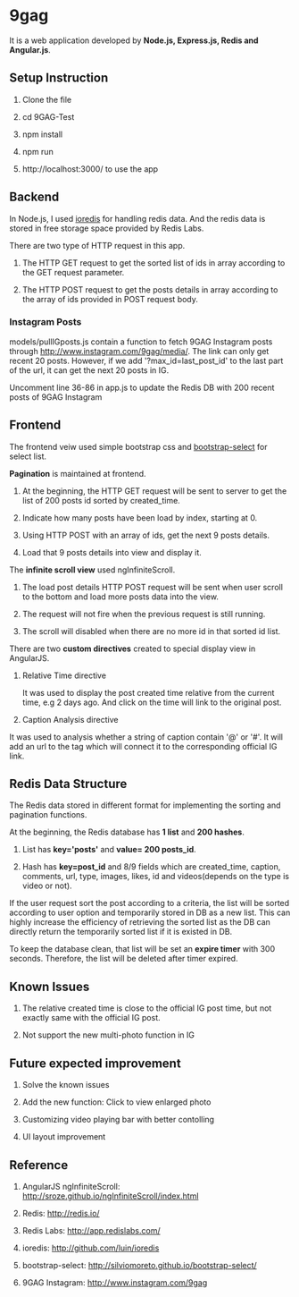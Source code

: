 # 9gag
It is a web application developed by **Node.js, Express.js, Redis and Angular.js**.

## Setup Instruction
1. Clone the file

2. cd 9GAG-Test

3. npm install

4. npm run

5. http://localhost:3000/ to use the app

## Backend
In Node.js, I used [ioredis](https://github.com/luin/ioredis) for handling redis data.
And the redis data is stored in free storage space provided by Redis Labs.

There are two type of HTTP request in this app.

1. The HTTP GET request to get the sorted list of ids in array according to the GET request parameter.

2. The HTTP POST request to get the posts details in array according to the array of ids provided in POST request body.

### Instagram Posts
models/pullIGposts.js contain a function to fetch 9GAG Instagram posts through http://www.instagram.com/9gag/media/. The link can only get recent 20 posts. However, if we add '?max_id=last_post_id' to the last part of the url, it can get the next 20 posts in IG. 

Uncomment line 36-86 in app.js to update the Redis DB with 200 recent posts of 9GAG Instagram

## Frontend
The frontend veiw used simple bootstrap css and [bootstrap-select](https://silviomoreto.github.io/bootstrap-select/) for select list.

**Pagination** is maintained at frontend.

1. At the beginning, the HTTP GET request will be sent to server to get the list of 200 posts id sorted by created_time.

2. Indicate how many posts have been load by index, starting at 0.

3. Using HTTP POST with an array of ids, get the next 9 posts details.

4. Load that 9 posts details into view and display it.

The **infinite scroll view** used ngInfiniteScroll.

1. The load post details HTTP POST request will be sent when user scroll to the bottom and load more posts data into the view.

2. The request will not fire when the previous request is still running.

3. The scroll will disabled when there are no more id in that sorted id list.

There are two **custom directives** created to special display view in AngularJS.

1. Relative Time directive
   
   It was used to display the post created time relative from the current time, e.g 2 days ago. And click on the time will link to the original post.
   
2. Caption Analysis directive

  It was used to analysis whether a string of caption contain '@' or '#'. It will add an url to the tag which will connect it to the corresponding official IG link. 

## Redis Data Structure
The Redis data stored in different format for implementing the sorting and pagination functions.

At the beginning, the Redis database has **1 list** and **200 hashes**.

1. List has **key='posts'** and **value= 200 posts_id**.

2. Hash has **key=post_id** and 8/9 fields which are created_time, caption, comments, url, type, images, likes, id and videos(depends on the type is video or not).

If the user request sort the post according to a criteria, the list will be sorted according to user option and temporarily stored in DB as a new list. This can highly increase the efficiency of retrieving the sorted list as the DB can directly return the temporarily sorted list if it is existed in DB.

To keep the database clean, that list will be set an **expire timer** with 300 seconds. Therefore, the list will be deleted after timer expired.

## Known Issues

1. The relative created time is close to the official IG post time, but not exactly same with the official IG post.

2. Not support the new multi-photo function in IG

## Future expected improvement

1. Solve the known issues

2. Add the new function: Click to view enlarged photo

3. Customizing video playing bar with better contolling

4. UI layout improvement

## Reference

1. AngularJS ngInfiniteScroll: http://sroze.github.io/ngInfiniteScroll/index.html

2. Redis: http://redis.io/

3. Redis Labs: http://app.redislabs.com/

4. ioredis: http://github.com/luin/ioredis

5. bootstrap-select: http://silviomoreto.github.io/bootstrap-select/

6. 9GAG Instagram: http://www.instagram.com/9gag


